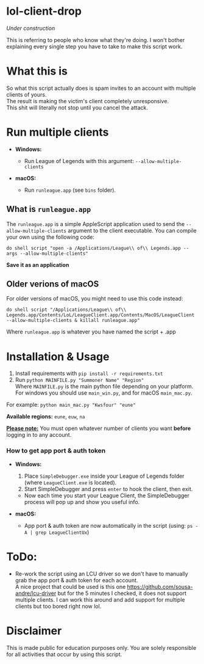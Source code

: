 # lol-client-drop #

*Under construction*

This is referring to people who know what they're doing.
I won't bother explaining every single step you have to take to make this script work.

# What this is

So what this script actually does is spam invites to an account with multiple clients of yours.<br>
The result is making the victim's client completely unresponsive.<br>
This shit will literally not stop until you cancel the attack.

# Run multiple clients

* <b>Windows:</b>
    * Run League of Legends with this argument: `--allow-multiple-clients`

* <b>macOS:</b>
    * Run `runleague.app` (see `bins` folder).

## What is `runleague.app`
The `runleague.app` is a simple AppleScript application used to send the `--allow-multiple-clients` argument
to the client executable. You can compile your own using the following code:
```
do shell script "open -a /Applications/League\\ of\\ Legends.app --args --allow-multiple-clients"
```
<b>Save it as an application</b>

## Older verions of macOS

For older versions of macOS, you might need to use this code instead:
```
do shell script "/Applications/League\\ of\\ Legends.app/Contents/LoL/LeagueClient.app/Contents/MacOS/LeagueClient --allow-multiple-clients & killall runleague.app"
```
Where `runleague.app` is whatever you have named the script + .app

# Installation & Usage

1. Install requirements with `pip install -r requirements.txt`
2. Run `python MAINFILE.py "Summoner Name" "Region"`<br>
Where `MAINFILE.py` is the main python file depending on your platform. For windows you should use `main_win.py`, and for macOS `main_mac.py`.

For example: `python main_mac.py "Kwsfour" "eune"`

<b>Available regions:</b> `eune`, `euw`, `na`

<b><u>Please note:</u></b> You must open whatever number of clients you want <b>before</b> logging in to any account.

### How to get app port & auth token

* <b>Windows:</b>
    1. Place `SimpleDebugger.exe` inside your League of Legends folder (where `LeagueClient.exe` is located).
    2. Start SimpleDebugger and press `enter` to hook the client, then exit.
    * Now each time you start your League Client, the SimpleDebugger process will pop up and show you useful info.

* <b>macOS:</b>
    * App port & auth token are now automatically in the script (using: `ps -A | grep LeagueClientUx`)

# ToDo:

* Re-work the script using an LCU driver so we don't have to manually grab the app port & auth token for each account.<br>
A nice project that could be used is this one https://github.com/sousa-andre/lcu-driver but for the 5 minutes I checked,
it does not support multiple clients. I can work this around and add support for multiple clients but too bored right now lol.

# Disclaimer

This is made public for education purposes only. You are solely responsible for all activities that occur by using this script.